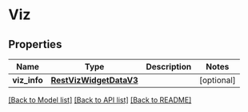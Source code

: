 # Viz

## Properties
Name | Type | Description | Notes
------------ | ------------- | ------------- | -------------
**viz_info** | [**RestVizWidgetDataV3**](RestVizWidgetDataV3.md) |  | [optional] 

[[Back to Model list]](../README.md#documentation-for-models) [[Back to API list]](../README.md#documentation-for-api-endpoints) [[Back to README]](../README.md)

